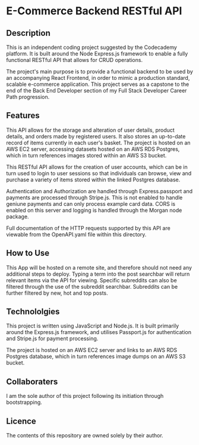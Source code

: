 # E-Commerce Backend RESTful API

## Description

This is an independent coding project suggested by the Codecademy platform. It is built around the Node Express.js framework to enable a fully functional RESTful API that allows for CRUD operations. 

The project's main purpose is to provide a functional backend to be used by an accompanying React Frontend, in order to mimic a production standard, scalable e-commerce application. This project serves as a capstone to the end of the Back End Developer section of my Full Stack Developer Career Path progression.

## Features

This API allows for the storage and alteration of user details, product details, and orders made by registered users. It also stores an up-to-date record of items currently in each user's basket. The project is hosted on an AWS EC2 server, accessing datasets hosted on an AWS RDS Postgres, which in turn references images stored within an AWS S3 bucket.

This RESTful API allows for the creation of user accounts, which can be in turn used to login to user sessions so that individuals can browse, view and purchase a variety of items stored within the linked Postgres database.

Authentication and Authorization are handled through Express.passport and payments are processed through Stripe.js. This is not enabled to handle geniune payments and can only process example card data. CORS is enabled on this server and logging is handled through the Morgan node package.

Full documentation of the HTTP requests supported by this API are viewable from the OpenAPI.yaml file within this directory.

## How to Use

This App will be hosted on a remote site, and therefore should not need any additional steps to deploy. Typing a term into the post searchbar will return relevant items via the API for viewing. Specific subreddits can also be filtered through the use of the subreddit searchbar. Subreddits can be further filtered by new, hot and top posts.

## Technololgies

This project is written using JavaScript and Node.js. It is built primarily around the Express.js framework, and utilises Passport.js for authentication and Stripe.js for payment processing.

The project is hosted on an AWS EC2 server and links to an AWS RDS Postgres database, which in turn references image dumps on an AWS S3 bucket.

## Collaboraters

I am the sole author of this project following its initiation through bootstrapping.

## Licence

The contents of this repository are owned solely by their author.